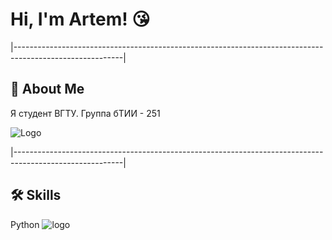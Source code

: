 # Hi, I'm Artem! 😘
|---------------------------------------------------------------------------------------------------------|
## 🚀 About Me
Я студент ВГТУ. Группа бТИИ - 251


![Logo](https://i.pinimg.com/736x/d8/57/42/d857420c781562655c82c39803f56dc3.jpg)

|---------------------------------------------------------------------------------------------------------|
## 🛠 Skills
Python
![logo](https://logo.svgcdn.com/l/python.png)

